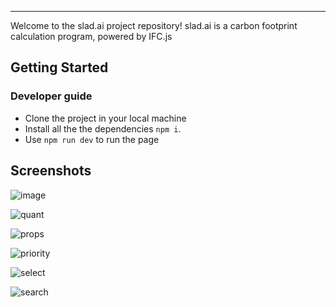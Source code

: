 

<hr>

Welcome to the slad.ai project repository! slad.ai is a carbon footprint calculation program, powered by IFC.js

## Getting Started

### Developer guide
- Clone the project in your local machine
- Install all the the dependencies `npm i`.
- Use `npm run dev` to run the page

## Screenshots

![image](https://github.com/Curiosit/slad.ai-3d-ifc-co2-calculator/assets/17218693/633c60a4-c4f8-4638-9c87-c1f4511df15c)

![quant](https://github.com/Curiosit/master-bim-software-developer/assets/17218693/effa8bbe-27e4-4e65-a43c-e727a16c43e2)

![props](https://github.com/Curiosit/master-bim-software-developer/assets/17218693/94a3e5af-06bc-46ab-a8b7-50546b5fdff9)

![priority](https://github.com/Curiosit/master-bim-software-developer/assets/17218693/b570d370-f0f3-4f56-9380-7b308e538579)

![select](https://github.com/Curiosit/master-bim-software-developer/assets/17218693/a9a0b833-23fa-4373-80ce-8d16f9c3e6db)

![search](https://github.com/Curiosit/master-bim-software-developer/assets/17218693/b602f8e3-a9e2-49ec-8780-f8e4e00a7289)

